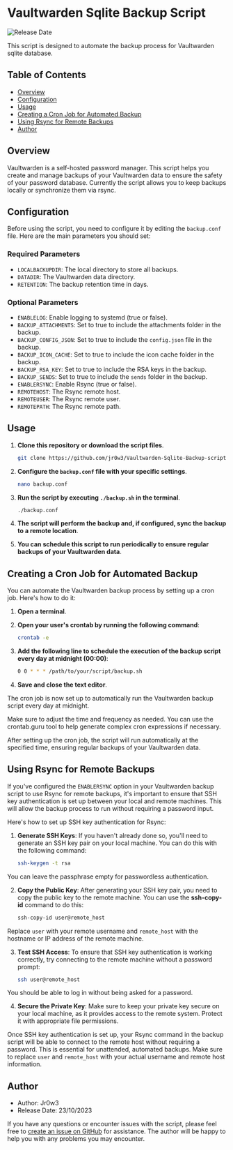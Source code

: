 # Vaultwarden Sqlite Backup Script

![Release Date](https://img.shields.io/badge/Release-23/10/2023-brightgreen)

This script is designed to automate the backup process for Vaultwarden sqlite database.

## Table of Contents

- [Overview](#overview)
- [Configuration](#configuration)
- [Usage](#usage)
- [Creating a Cron Job for Automated Backup](#creating-a-cron-job-for-automated-backup)
- [Using Rsync for Remote Backups](#using-rsync-for-remote-backups)
- [Author](#author)

## Overview

Vaultwarden is a self-hosted password manager. This script helps you create and manage backups of your Vaultwarden data to ensure the safety of your password database.  Currently the script allows you to keep backups locally or synchronize them via rsync.

## Configuration

Before using the script, you need to configure it by editing the `backup.conf` file. Here are the main parameters you should set:

### Required Parameters

- `LOCALBACKUPDIR`: The local directory to store all backups.
- `DATADIR`: The Vaultwarden data directory.
- `RETENTION`: The backup retention time in days.

### Optional Parameters

- `ENABLELOG`: Enable logging to systemd (true or false).
- `BACKUP_ATTACHMENTS`: Set to true to include the attachments folder in the backup.
- `BACKUP_CONFIG_JSON`: Set to true to include the `config.json` file in the backup.
- `BACKUP_ICON_CACHE`: Set to true to include the icon cache folder in the backup.
- `BACKUP_RSA_KEY`: Set to true to include the RSA keys in the backup.
- `BACKUP_SENDS`: Set to true to include the `sends` folder in the backup.
- `ENABLERSYNC`: Enable Rsync (true or false).
- `REMOTEHOST`: The Rsync remote host.
- `REMOTEUSER`: The Rsync remote user.
- `REMOTEPATH`: The Rsync remote path.

## Usage

1. **Clone this repository or download the script files**.

   ```bash
   git clone https://github.com/jr0w3/Vaultwarden-Sqlite-Backup-script.git && cd Vaultwarden-Sqlite-Backup-script/
   ```

2. **Configure the `backup.conf` file with your specific settings**.
   ```bash
   nano backup.conf
   ```

3. **Run the script by executing `./backup.sh` in the terminal**.
   ```bash
   ./backup.conf
   ```

4. **The script will perform the backup and, if configured, sync the backup to a remote location**.

5. **You can schedule this script to run periodically to ensure regular backups of your Vaultwarden data**.

## Creating a Cron Job for Automated Backup

You can automate the Vaultwarden backup process by setting up a cron job. Here's how to do it:

1. **Open a terminal**.

2. **Open your user's crontab by running the following command**:

   ```bash
   crontab -e
   ```
3. **Add the following line to schedule the execution of the backup script every day at midnight (00:00)**:
   ```bash
   0 0 * * * /path/to/your/script/backup.sh
   ```
4. **Save and close the text editor**.

The cron job is now set up to automatically run the Vaultwarden backup script every day at midnight.

Make sure to adjust the time and frequency as needed. You can use the crontab.guru tool to help generate complex cron expressions if necessary.

After setting up the cron job, the script will run automatically at the specified time, ensuring regular backups of your Vaultwarden data.

## Using Rsync for Remote Backups

If you've configured the `ENABLERSYNC` option in your Vaultwarden backup script to use Rsync for remote backups, it's important to ensure that SSH key authentication is set up between your local and remote machines. This will allow the backup process to run without requiring a password input.

Here's how to set up SSH key authentication for Rsync:

1. **Generate SSH Keys**: If you haven't already done so, you'll need to generate an SSH key pair on your local machine. You can do this with the following command:

   ```bash
   ssh-keygen -t rsa
   ```
You can leave the passphrase empty for passwordless authentication.

2. **Copy the Public Key**: After generating your SSH key pair, you need to copy the public key to the remote machine. You can use the **ssh-copy-id** command to do this:
   ```bash
   ssh-copy-id user@remote_host
   ```
Replace `user` with your remote username and `remote_host` with the hostname or IP address of the remote machine.

3. **Test SSH Access**: To ensure that SSH key authentication is working correctly, try connecting to the remote machine without a password prompt:
   ```bash
   ssh user@remote_host
   ```
You should be able to log in without being asked for a password.

4. **Secure the Private Key**: Make sure to keep your private key secure on your local machine, as it provides access to the remote system. Protect it with appropriate file permissions.

Once SSH key authentication is set up, your Rsync command in the backup script will be able to connect to the remote host without requiring a password. This is essential for unattended, automated backups. Make sure to replace `user` and `remote_host` with your actual username and remote host information.



## Author

- Author: Jr0w3
- Release Date: 23/10/2023

If you have any questions or encounter issues with the script, please feel free to [create an issue on GitHub](https://github.com/jr0w3/Vaultwarden-Sqlite-Backup-script/issues) for assistance. The author will be happy to help you with any problems you may encounter.
